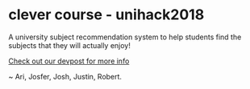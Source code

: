 # clever course - unihack2018
A university subject recommendation system to help students find the subjects that they will actually enjoy!

[Check out our devpost for more info](https://devpost.com/aritchetchenian?ref_content=user-portfolio&ref_feature=portfolio&ref_medium=global-nav)

~ Ari, Josfer, Josh, Justin, Robert.
